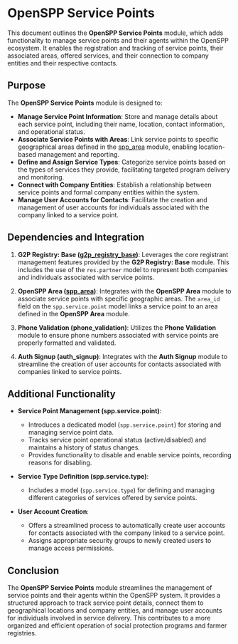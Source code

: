 # OpenSPP Service Points

This document outlines the **OpenSPP Service Points** module, which adds functionality to manage service points and their agents within the OpenSPP ecosystem. It enables the registration and tracking of service points, their associated areas, offered services, and their connection to company entities and their respective contacts.

## Purpose

The **OpenSPP Service Points** module is designed to:

* **Manage Service Point Information**: Store and manage details about each service point, including their name, location, contact information, and operational status.
* **Associate Service Points with Areas**: Link service points to specific geographical areas defined in the [spp_area](spp_area) module, enabling location-based management and reporting.
* **Define and Assign Service Types**:  Categorize service points based on the types of services they provide, facilitating targeted program delivery and monitoring.
* **Connect with Company Entities**: Establish a relationship between service points and formal company entities within the system.
* **Manage User Accounts for Contacts**: Facilitate the creation and management of user accounts for individuals associated with the company linked to a service point.

## Dependencies and Integration

1. **G2P Registry: Base ([g2p_registry_base](g2p_registry_base))**: Leverages the core registrant management features provided by the **G2P Registry: Base** module.  This includes the use of the `res.partner` model to represent both companies and individuals associated with service points.

2. **OpenSPP Area ([spp_area](spp_area))**: Integrates with the **OpenSPP Area** module to associate service points with specific geographic areas.  The `area_id` field on the `spp.service.point` model links a service point to an area defined in the **OpenSPP Area** module.

3. **Phone Validation (phone_validation)**: Utilizes the **Phone Validation** module to ensure phone numbers associated with service points are properly formatted and validated.

4. **Auth Signup (auth_signup)**: Integrates with the **Auth Signup** module to streamline the creation of user accounts for contacts associated with companies linked to service points.

## Additional Functionality

* **Service Point Management (spp.service.point)**: 
    * Introduces a dedicated model (`spp.service.point`) for storing and managing service point data.
    * Tracks service point operational status (active/disabled) and maintains a history of status changes.
    * Provides functionality to disable and enable service points, recording reasons for disabling. 

* **Service Type Definition (spp.service.type)**:
    * Includes a model (`spp.service.type`) for defining and managing different categories of services offered by service points.

* **User Account Creation**:
    * Offers a streamlined process to automatically create user accounts for contacts associated with the company linked to a service point.
    * Assigns appropriate security groups to newly created users to manage access permissions.

## Conclusion

The **OpenSPP Service Points** module streamlines the management of service points and their agents within the OpenSPP system. It provides a structured approach to track service point details, connect them to geographical locations and company entities, and manage user accounts for individuals involved in service delivery. This contributes to a more organized and efficient operation of social protection programs and farmer registries. 
